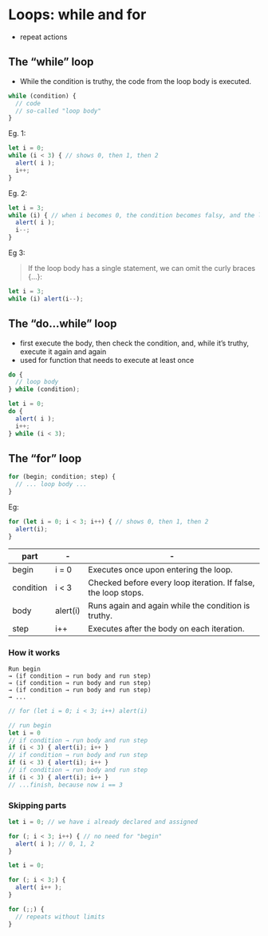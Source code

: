 # Loops: while and for
- repeat actions

## The “while” loop
- While the condition is truthy, the code from the loop body is executed.
``` JavaScript
while (condition) {
  // code
  // so-called "loop body"
}
```

Eg. 1:
``` JavaScript
let i = 0;
while (i < 3) { // shows 0, then 1, then 2
  alert( i );
  i++;
}
```

Eg. 2:
``` JavaScript
let i = 3;
while (i) { // when i becomes 0, the condition becomes falsy, and the loop stops
  alert( i );
  i--;
}
```

Eg 3:
> If the loop body has a single statement, we can omit the curly braces {…}:
``` JavaScript
let i = 3;
while (i) alert(i--);
```

## The “do…while” loop
- first execute the body, then check the condition, and, while it’s truthy, execute it again and again
- used for function that needs to execute at least once
``` JavaScript
do {
  // loop body
} while (condition);
```

``` JavaScript
let i = 0;
do {
  alert( i );
  i++;
} while (i < 3);
```

## The “for” loop
``` JavaScript
for (begin; condition; step) {
  // ... loop body ...
}
```

Eg: 
``` JavaScript
for (let i = 0; i < 3; i++) { // shows 0, then 1, then 2
  alert(i);
}
```
| part | - | - |
| -- | -- | -- |
| begin | i = 0 | Executes once upon entering the loop. |
| condition | i < 3 | Checked before every loop iteration. If false, the loop stops. |
| body | alert(i) | Runs again and again while the condition is truthy. |
| step | i++ | Executes after the body on each iteration. |

### How it works
```
Run begin
→ (if condition → run body and run step)
→ (if condition → run body and run step)
→ (if condition → run body and run step)
→ ...
```

``` JavaScript
// for (let i = 0; i < 3; i++) alert(i)

// run begin
let i = 0
// if condition → run body and run step
if (i < 3) { alert(i); i++ }
// if condition → run body and run step
if (i < 3) { alert(i); i++ }
// if condition → run body and run step
if (i < 3) { alert(i); i++ }
// ...finish, because now i == 3
```

### Skipping parts
``` JavaScript
let i = 0; // we have i already declared and assigned

for (; i < 3; i++) { // no need for "begin"
  alert( i ); // 0, 1, 2
}
```

``` JavaScript
let i = 0;

for (; i < 3;) {
  alert( i++ );
}
```

``` JavaScript
for (;;) {
  // repeats without limits
}
```